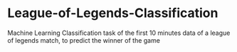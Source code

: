 # League-of-Legends-Classification
Machine Learning Classification task of the first 10 minutes data of a league of legends match, to predict the winner of the game